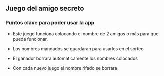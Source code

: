 <h2>Juego del amigo secreto</h2>

<h3>Puntos clave para poder usar la app</h3>

- Este juego funciona colocando el nombre de 2 amigos o más para que pueda funcionar.

- Los nombres mandados se guardaran para usarlos en el sorteo

- El ganador borrara automaticamente los nombres colocados 

- Con cada nuevo juego el nombre rifado se borrara
